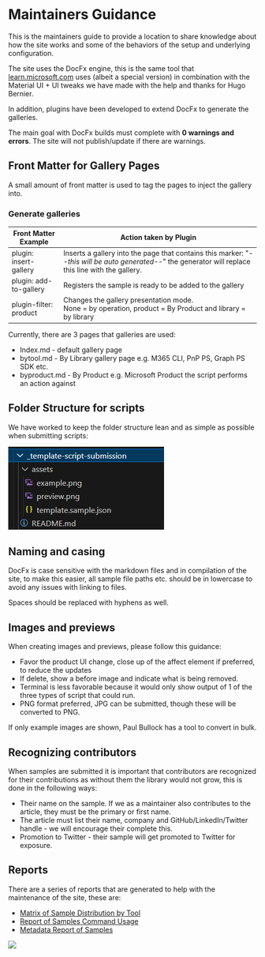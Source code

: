 # Maintainers Guidance

This is the maintainers guide to provide a location to share knowledge about how the site works and some of the behaviors of the setup and underlying configuration.

The site uses the DocFx engine, this is the same tool that [learn.microsoft.com](https://learn.microsoft.com) uses (albeit a special version) in combination with the Material UI + UI tweaks we have made with the help and thanks for Hugo Bernier.

In addition, plugins have been developed to extend DocFx to generate the galleries.

The main goal with DocFx builds must complete with **0 warnings and errors**. The site will not publish/update if there are warnings.

## Front Matter for Gallery Pages

A small amount of front matter is used to tag the pages to inject the gallery into.

### Generate galleries

| Front Matter Example  | Action taken by Plugin  |
|-----------------------|-------------------------|
| plugin: insert-gallery | Inserts a gallery into the page that contains this marker: "*--this will be auto generated--*" the generator will replace this line with the gallery. |
| plugin: add-to-gallery | Registers the sample is ready to be added to the gallery |
| plugin-filter: product | Changes the gallery presentation mode. <br /> None = by operation, product = By Product and library = by library |

Currently, there are 3 pages that galleries are used:

* Index.md - default gallery page
* bytool.md - By Library gallery page e.g. M365 CLI, PnP PS, Graph PS SDK etc.
* byproduct.md - By Product e.g. Microsoft Product the script performs an action against

## Folder Structure for scripts

We have worked to keep the folder structure lean and as simple as possible when submitting scripts:

![Folder Structure](../assets/contributing/folder-structure.png)

## Naming and casing

DocFx is case sensitive with the markdown files and in compilation of the site, to make this easier, all sample file paths etc. should be in lowercase to avoid any issues with linking to files.

Spaces should be replaced with hyphens as well.

## Images and previews

When creating images and previews, please follow this guidance:

* Favor the product UI change, close up of the affect element if preferred, to reduce the updates
* If delete, show a before image and indicate what is being removed.
* Terminal is less favorable because it would only show output of 1 of the three types of script that could run.
* PNG format preferred, JPG can be submitted, though these will be converted to PNG.

If only example images are shown, Paul Bullock has a tool to convert in bulk.

## Recognizing contributors

When samples are submitted it is important that contributors are recognized for their contributions as without them the library would not grow, this is done in the following ways:

* Their name on the sample. If we as a maintainer also contributes to the article, they must be the primary or first name.
* The article must list their name, company and GitHub/LinkedIn/Twitter handle - we will encourage their complete this.
* Promotion to Twitter - their sample will get promoted to Twitter for exposure.

## Reports

There are a series of reports that are generated to help with the maintenance of the site, these are:

* [Matrix of Sample Distribution by Tool](https://pnp.github.io/script-samples/matrix.html)
* [Report of Samples Command Usage](https://pnp.github.io/script-samples/cmdusage.html)
* [Metadata Report of Samples](https://pnp.github.io/script-samples/metadata.html)

<img src="https://m365-visitor-stats.azurewebsites.net/script-samples/contributing/maintainers-guidance" aria-hidden="true" />
